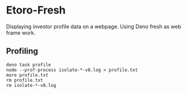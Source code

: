 # Etoro-Fresh

Displaying investor profile data on a webpage. Using Deno fresh as web frame work.

## Profiling

```
deno task profile
node --prof-process isolate-*-v8.log > profile.txt
more profile.txt
rm profile.txt
rm isolate-*-v8.log
```
